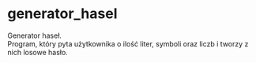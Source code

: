 # generator_hasel


Generator haseł.  
Program, który pyta użytkownika o ilość liter, symboli oraz liczb i tworzy z nich losowe hasło. 
